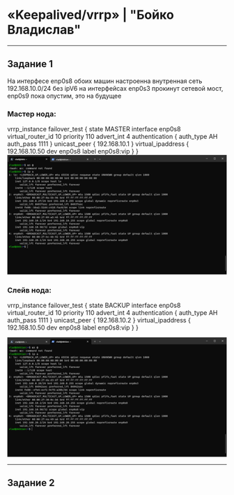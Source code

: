 # «Keepalived/vrrp» | "Бойко Владислав"

---
## Задание 1
На интерфесе enp0s8 обоих машин настроенна внутренная сеть 192.168.10.0/24 без ipV6 на интерфейсах enp0s3 прокинут сетевой мост, enp0s9 пока опустим, это на будущее
### Мастер нода:
vrrp_instance failover_test {
state MASTER
interface enp0s8
virtual_router_id 10
priority 110
advert_int 4
authentication {
auth_type AH
auth_pass 1111
}
unicast_peer {
192.168.10.1
}
virtual_ipaddress {
192.168.10.50 dev enp0s8 label enp0s8:vip
}
}
![ip a](https://github.com/VladiSlave2042/Keepalived-vrrp/blob/main/img/ip%20a%20MASTER.png)
### Слейв нода:
vrrp_instance failover_test {
    state BACKUP
    interface enp0s8
    virtual_router_id 10
    priority 110
    advert_int 4
    authentication {
        auth_type AH
        auth_pass 1111
        }
        unicast_peer {
            192.168.10.2
            }
            virtual_ipaddress {
                192.168.10.50 dev enp0s8 label enp0s8:vip
                }
                }

![ip a](https://github.com/VladiSlave2042/Keepalived-vrrp/blob/main/img/ip%20a%20SLAVE.png)

---
## Задание 2